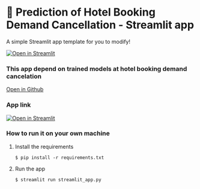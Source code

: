 # 🎈 Prediction of Hotel Booking Demand Cancellation - Streamlit app

A simple Streamlit app template for you to modify!

[![Open in Streamlit](https://static.streamlit.io/badges/streamlit_badge_black_white.svg)](https://blank-app-template.streamlit.app/)

### This app depend on trained models at hotel booking demand cancelation 
[Open in Github](https://github.com/waleed-o99/hotel-booking-cancellation-prediction)

### App link
[![Open in Streamlit](https://static.streamlit.io/badges/streamlit_badge_black_white.svg)](https://hotel-booking-demand-cancelation.streamlit.app/)

### How to run it on your own machine

1. Install the requirements

   ```
   $ pip install -r requirements.txt
   ```

2. Run the app

   ```
   $ streamlit run streamlit_app.py
   ```
